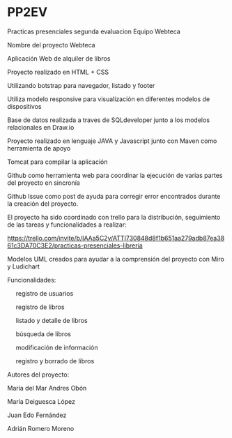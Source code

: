 # PP2EV
Practicas presenciales segunda evaluacion Equipo Webteca

Nombre del proyecto Webteca

Aplicación Web de alquiler de libros

Proyecto realizado en HTML + CSS

Utilizando botstrap para navegador, listado y footer

Utiliza modelo responsive para visualización en diferentes modelos de dispositivos

Base de datos realizada a traves de SQLdeveloper junto a los modelos relacionales en Draw.io

Proyecto realizado en lenguaje JAVA y Javascript junto con Maven como herramienta de apoyo

Tomcat para compilar la aplicación

Github como herramienta web para coordinar la ejecución de varias partes del proyecto en sincronía

Github Issue como post de ayuda para corregir error encontrados durante la creación del proyecto.

El proyecto ha sido coordinado con trello para la distribución, seguimiento de las tareas y funcionalidades a realizar:

https://trello.com/invite/b/IAAa5C2y/ATTI730848d8f1b651aa279adb87ea3861c3DA70C3E2/practicas-presenciales-libreria

Modelos UML creados para ayudar a la comprensión del proyecto con Miro y Ludichart



Funcionalidades:

  &nbsp;&nbsp;&nbsp;&nbsp;&nbsp;registro de usuarios
  
  &nbsp;&nbsp;&nbsp;&nbsp;&nbsp;registro de libros
  
  &nbsp;&nbsp;&nbsp;&nbsp;&nbsp;listado y detalle de libros
  
  &nbsp;&nbsp;&nbsp;&nbsp;&nbsp;búsqueda de libros
  
  &nbsp;&nbsp;&nbsp;&nbsp;&nbsp;modificación de información
  
 &nbsp;&nbsp;&nbsp;&nbsp;&nbsp;registro y borrado de libros



Autores del proyecto:

María del Mar Andres Obón

María Deiguesca López

Juan Edo Fernández

Adrián Romero Moreno
